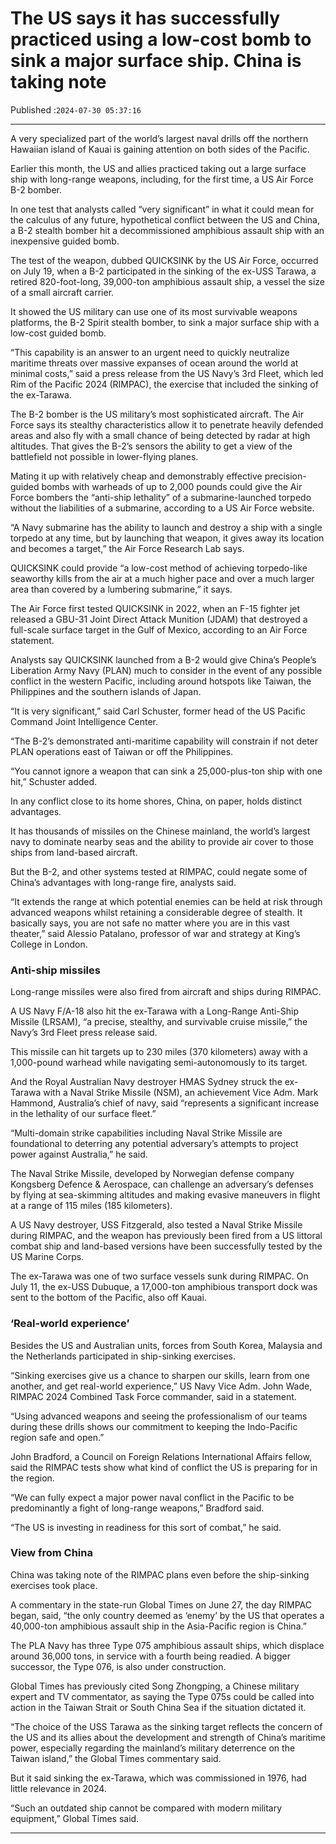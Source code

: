 # The US says it has successfully practiced using a low-cost bomb to sink a major surface ship. China is taking note

Published :`2024-07-30 05:37:16`

---

A very specialized part of the world’s largest naval drills off the northern Hawaiian island of Kauai is gaining attention on both sides of the Pacific.

Earlier this month, the US and allies practiced taking out a large surface ship with long-range weapons, including, for the first time, a US Air Force B-2 bomber.

In one test that analysts called “very significant” in what it could mean for the calculus of any future, hypothetical conflict between the US and China, a B-2 stealth bomber hit a decommissioned amphibious assault ship with an inexpensive guided bomb.

The test of the weapon, dubbed QUICKSINK by the US Air Force, occurred on July 19, when a B-2 participated in the sinking of the ex-USS Tarawa, a retired 820-foot-long, 39,000-ton amphibious assault ship, a vessel the size of a small aircraft carrier.

It showed the US military can use one of its most survivable weapons platforms, the B-2 Spirit stealth bomber, to sink a major surface ship with a low-cost guided bomb.

“This capability is an answer to an urgent need to quickly neutralize maritime threats over massive expanses of ocean around the world at minimal costs,” said a press release from the US Navy’s 3rd Fleet, which led Rim of the Pacific 2024 (RIMPAC), the exercise that included the sinking of the ex-Tarawa.

The B-2 bomber is the US military’s most sophisticated aircraft. The Air Force says its stealthy characteristics allow it to penetrate heavily defended areas and also fly with a small chance of being detected by radar at high altitudes. That gives the B-2’s sensors the ability to get a view of the battlefield not possible in lower-flying planes.

Mating it up with relatively cheap and demonstrably effective precision-guided bombs with warheads of up to 2,000 pounds could give the Air Force bombers the “anti-ship lethality” of a submarine-launched torpedo without the liabilities of a submarine, according to a US Air Force website.

“A Navy submarine has the ability to launch and destroy a ship with a single torpedo at any time, but by launching that weapon, it gives away its location and becomes a target,” the Air Force Research Lab says.

QUICKSINK could provide “a low-cost method of achieving torpedo-like seaworthy kills from the air at a much higher pace and over a much larger area than covered by a lumbering submarine,” it says.

The Air Force first tested QUICKSINK in 2022, when an F-15 fighter jet released a GBU-31 Joint Direct Attack Munition (JDAM) that destroyed a full-scale surface target in the Gulf of Mexico, according to an Air Force statement.

Analysts say QUICKSINK launched from a B-2 would give China’s People’s Liberation Army Navy (PLAN) much to consider in the event of any possible conflict in the western Pacific, including around hotspots like Taiwan, the Philippines and the southern islands of Japan.

“It is very significant,” said Carl Schuster, former head of the US Pacific Command Joint Intelligence Center.

“The B-2’s demonstrated anti-maritime capability will constrain if not deter PLAN operations east of Taiwan or off the Philippines.

“You cannot ignore a weapon that can sink a 25,000-plus-ton ship with one hit,” Schuster added.

In any conflict close to its home shores, China, on paper, holds distinct advantages.

It has thousands of missiles on the Chinese mainland, the world’s largest navy to dominate nearby seas and the ability to provide air cover to those ships from land-based aircraft.

But the B-2, and other systems tested at RIMPAC, could negate some of China’s advantages with long-range fire, analysts said.

“It extends the range at which potential enemies can be held at risk through advanced weapons whilst retaining a considerable degree of stealth. It basically says, you are not safe no matter where you are in this vast theater,” said Alessio Patalano, professor of war and strategy at King’s College in London.

### Anti-ship missiles

Long-range missiles were also fired from aircraft and ships during RIMPAC.

A US Navy F/A-18 also hit the ex-Tarawa with a Long-Range Anti-Ship Missile (LRSAM), “a precise, stealthy, and survivable cruise missile,” the Navy’s 3rd Fleet press release said.

This missile can hit targets up to 230 miles (370 kilometers) away with a 1,000-pound warhead while navigating semi-autonomously to its target.

And the Royal Australian Navy destroyer HMAS Sydney struck the ex-Tarawa with a Naval Strike Missile (NSM), an achievement Vice Adm. Mark Hammond, Australia’s chief of navy, said “represents a significant increase in the lethality of our surface fleet.”

“Multi-domain strike capabilities including Naval Strike Missile are foundational to deterring any potential adversary’s attempts to project power against Australia,” he said.

The Naval Strike Missile, developed by Norwegian defense company Kongsberg Defence & Aerospace, can challenge an adversary’s defenses by flying at sea-skimming altitudes and making evasive maneuvers in flight at a range of 115 miles (185 kilometers).

A US Navy destroyer, USS Fitzgerald, also tested a Naval Strike Missile during RIMPAC, and the weapon has previously been fired from a US littoral combat ship and land-based versions have been successfully tested by the US Marine Corps.

The ex-Tarawa was one of two surface vessels sunk during RIMPAC. On July 11, the ex-USS Dubuque, a 17,000-ton amphibious transport dock was sent to the bottom of the Pacific, also off Kauai.

### ‘Real-world experience’

Besides the US and Australian units, forces from South Korea, Malaysia and the Netherlands participated in ship-sinking exercises.

“Sinking exercises give us a chance to sharpen our skills, learn from one another, and get real-world experience,” US Navy Vice Adm. John Wade, RIMPAC 2024 Combined Task Force commander, said in a statement.

“Using advanced weapons and seeing the professionalism of our teams during these drills shows our commitment to keeping the Indo-Pacific region safe and open.”

John Bradford, a Council on Foreign Relations International Affairs fellow, said the RIMPAC tests show what kind of conflict the US is preparing for in the region.

“We can fully expect a major power naval conflict in the Pacific to be predominantly a fight of long-range weapons,” Bradford said.

“The US is investing in readiness for this sort of combat,” he said.

### View from China

China was taking note of the RIMPAC plans even before the ship-sinking exercises took place.

A commentary in the state-run Global Times on June 27, the day RIMPAC began, said, “the only country deemed as ‘enemy’ by the US that operates a 40,000-ton amphibious assault ship in the Asia-Pacific region is China.”

The PLA Navy has three Type 075 amphibious assault ships, which displace around 36,000 tons, in service with a fourth being readied. A bigger successor, the Type 076, is also under construction.

Global Times has previously cited Song Zhongping, a Chinese military expert and TV commentator, as saying the Type 075s could be called into action in the Taiwan Strait or South China Sea if the situation dictated it.

“The choice of the USS Tarawa as the sinking target reflects the concern of the US and its allies about the development and strength of China’s maritime power, especially regarding the mainland’s military deterrence on the Taiwan island,” the Global Times commentary said.

But it said sinking the ex-Tarawa, which was commissioned in 1976, had little relevance in 2024.

“Such an outdated ship cannot be compared with modern military equipment,” Global Times said.

---

